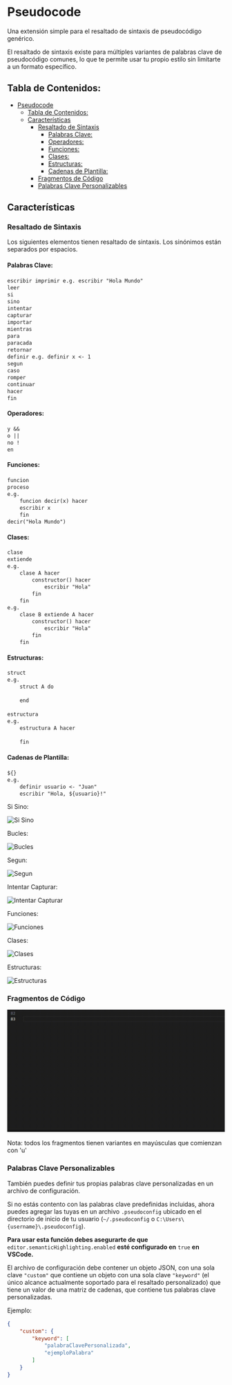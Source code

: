 # Pseudocode

Una extensión simple para el resaltado de sintaxis de pseudocódigo genérico.

El resaltado de sintaxis existe para múltiples variantes de palabras clave de pseudocódigo comunes, lo que te permite usar tu propio estilo sin limitarte a un formato específico.

## Tabla de Contenidos:
- [Pseudocode](#pseudocode)
  - [Tabla de Contenidos:](#tabla-de-contenidos)
  - [Características](#características)
    - [Resaltado de Sintaxis](#resaltado-de-sintaxis)
      - [Palabras Clave:](#palabras-clave)
      - [Operadores:](#operadores)
      - [Funciones:](#funciones)
      - [Clases:](#clases)
      - [Estructuras:](#estructuras)
      - [Cadenas de Plantilla:](#cadenas-de-plantilla)
    - [Fragmentos de Código](#fragmentos-de-código)
    - [Palabras Clave Personalizables](#palabras-clave-personalizables)

## Características

### Resaltado de Sintaxis

Los siguientes elementos tienen resaltado de sintaxis. Los sinónimos están separados por espacios.

#### Palabras Clave:
```
escribir imprimir e.g. escribir "Hola Mundo"
leer
si
sino
intentar
capturar
importar
mientras
para
paracada
retornar
definir e.g. definir x <- 1
segun
caso
romper
continuar
hacer
fin
```
#### Operadores:
```
y &&
o ||
no !
en
```
#### Funciones:
```
funcion
proceso
e.g.
    funcion decir(x) hacer
    escribir x
    fin
decir("Hola Mundo")
```
#### Clases:
```
clase
extiende
e.g.
    clase A hacer
        constructor() hacer
            escribir "Hola"
        fin
    fin
e.g.
    clase B extiende A hacer
        constructor() hacer
            escribir "Hola"
        fin
    fin
```
#### Estructuras:
```
struct
e.g.
    struct A do
        
    end

estructura
e.g.
    estructura A hacer
    
    fin
```
#### Cadenas de Plantilla:
```
${}
e.g.
    definir usuario <- "Juan"
    escribir "Hola, ${usuario}!"
```
Si Sino:

![Si Sino](./images/ifelse.png)

Bucles:

![Bucles](images/loops.png)

Segun:

![Segun](images/switch.png)

Intentar Capturar:

![Intentar Capturar](images/trycatch.png)

Funciones:

![Funciones](images/function.png)

Clases:

![Clases](images/class.png)

Estructuras:

![Estructuras](images/struct.png)

### Fragmentos de Código
![Fragmentos de Código](images/snippets.gif)

Nota: todos los fragmentos tienen variantes en mayúsculas que comienzan con 'u'

### Palabras Clave Personalizables
También puedes definir tus propias palabras clave personalizadas en un archivo de configuración.

Si no estás contento con las palabras clave predefinidas incluidas, ahora puedes agregar las tuyas en un archivo `.pseudoconfig` ubicado en el directorio de inicio de tu usuario (`~/.pseudoconfig` o `C:\Users\{username}\.pseudoconfig`).

**Para usar esta función debes asegurarte de que** `editor.semanticHighlighting.enabled` **esté configurado en** `true` **en VSCode.**

El archivo de configuración debe contener un objeto JSON, con una sola clave `"custom"` que contiene un objeto con una sola clave `"keyword"` (el único alcance actualmente soportado para el resaltado personalizado) que tiene un valor de una matriz de cadenas, que contiene tus palabras clave personalizadas.

Ejemplo:
```json
{
    "custom": {
        "keyword": [
            "palabraClavePersonalizada",
            "ejemploPalabra"
        ]
    }
}
```
